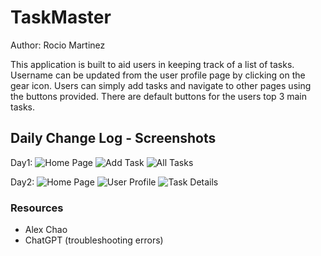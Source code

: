 # TaskMaster

Author: Rocio Martinez

This application is built to aid users in keeping track of a list of tasks. Username can be updated from the user profile page by clicking on the gear icon. Users can simply add tasks and navigate to other pages using the buttons provided. There are default buttons for the users top 3 main tasks.


## Daily Change Log - Screenshots
Day1:
![Home Page](src/main/res/screenshots/Screenshot_homepage.png)
![Add Task](src/main/res/screenshots/Screenshot_addtask.png)
![All Tasks](src/main/res/screenshots/Screenshot_alltasks.png)

Day2:
![Home Page](src/main/res/screenshots/Day2screenshothome.png)
![User Profile](src/main/res/screenshots/Day2userprofile.png)
![Task Details](src/main/res/screenshots/Day2taskdetails.png)

### Resources
- Alex Chao
- ChatGPT (troubleshooting errors)